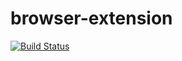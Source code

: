 # browser-extension

[![Build Status](https://github.com/pixel-grid/pixelgrid-browser/workflows/Build/badge.svg?branch=master)](https://github.com/pixel-grid/pixelgrid-browser/actions?workflow=Build)

